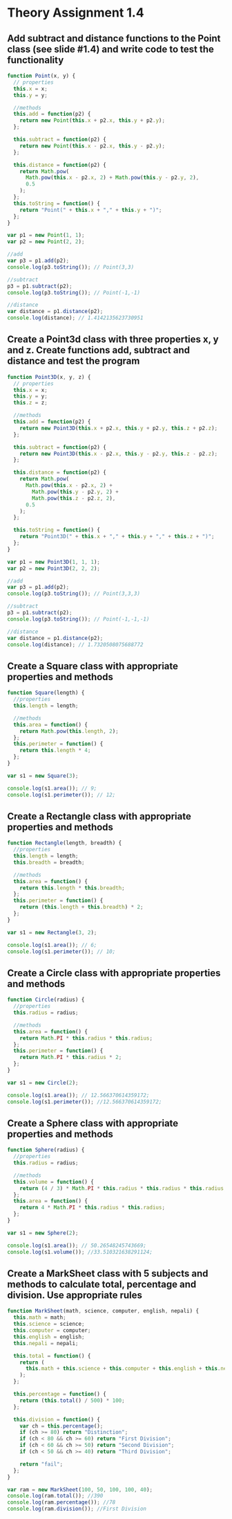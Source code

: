 # Theory Assignment 1.4

## Add subtract and distance functions to the Point class (see slide #1.4) and write code to test the functionality

```js
function Point(x, y) {
  // properties
  this.x = x;
  this.y = y;

  //methods
  this.add = function(p2) {
    return new Point(this.x + p2.x, this.y + p2.y);
  };

  this.subtract = function(p2) {
    return new Point(this.x - p2.x, this.y - p2.y);
  };

  this.distance = function(p2) {
    return Math.pow(
      Math.pow(this.x - p2.x, 2) + Math.pow(this.y - p2.y, 2),
      0.5
    );
  };
  this.toString = function() {
    return "Point(" + this.x + "," + this.y + ")";
  };
}

var p1 = new Point(1, 1);
var p2 = new Point(2, 2);

//add
var p3 = p1.add(p2);
console.log(p3.toString()); // Point(3,3)

//subtract
p3 = p1.subtract(p2);
console.log(p3.toString()); // Point(-1,-1)

//distance
var distance = p1.distance(p2);
console.log(distance); // 1.4142135623730951
```

## Create a Point3d class with three properties x, y and z. Create functions add, subtract and distance and test the program

```js
function Point3D(x, y, z) {
  // properties
  this.x = x;
  this.y = y;
  this.z = z;

  //methods
  this.add = function(p2) {
    return new Point3D(this.x + p2.x, this.y + p2.y, this.z + p2.z);
  };

  this.subtract = function(p2) {
    return new Point3D(this.x - p2.x, this.y - p2.y, this.z - p2.z);
  };

  this.distance = function(p2) {
    return Math.pow(
      Math.pow(this.x - p2.x, 2) +
        Math.pow(this.y - p2.y, 2) +
        Math.pow(this.z - p2.z, 2),
      0.5
    );
  };

  this.toString = function() {
    return "Point3D(" + this.x + "," + this.y + "," + this.z + ")";
  };
}

var p1 = new Point3D(1, 1, 1);
var p2 = new Point3D(2, 2, 2);

//add
var p3 = p1.add(p2);
console.log(p3.toString()); // Point(3,3,3)

//subtract
p3 = p1.subtract(p2);
console.log(p3.toString()); // Point(-1,-1,-1)

//distance
var distance = p1.distance(p2);
console.log(distance); // 1.7320508075688772
```

## Create a Square class with appropriate properties and methods

```js
function Square(length) {
  //properties
  this.length = length;

  //methods
  this.area = function() {
    return Math.pow(this.length, 2);
  };
  this.perimeter = function() {
    return this.length * 4;
  };
}

var s1 = new Square(3);

console.log(s1.area()); // 9;
console.log(s1.perimeter()); // 12;
```

## Create a Rectangle class with appropriate properties and methods

```js
function Rectangle(length, breadth) {
  //properties
  this.length = length;
  this.breadth = breadth;

  //methods
  this.area = function() {
    return this.length * this.breadth;
  };
  this.perimeter = function() {
    return (this.length + this.breadth) * 2;
  };
}

var s1 = new Rectangle(3, 2);

console.log(s1.area()); // 6;
console.log(s1.perimeter()); // 10;
```

## Create a Circle class with appropriate properties and methods

```js
function Circle(radius) {
  //properties
  this.radius = radius;

  //methods
  this.area = function() {
    return Math.PI * this.radius * this.radius;
  };
  this.perimeter = function() {
    return Math.PI * this.radius * 2;
  };
}

var s1 = new Circle(2);

console.log(s1.area()); // 12.566370614359172;
console.log(s1.perimeter()); //12.566370614359172;
```

## Create a Sphere class with appropriate properties and methods

```js
function Sphere(radius) {
  //properties
  this.radius = radius;

  //methods
  this.volume = function() {
    return (4 / 3) * Math.PI * this.radius * this.radius * this.radius;
  };
  this.area = function() {
    return 4 * Math.PI * this.radius * this.radius;
  };
}

var s1 = new Sphere(2);

console.log(s1.area()); // 50.26548245743669;
console.log(s1.volume()); //33.510321638291124;
```

## Create a MarkSheet class with 5 subjects and methods to calculate total, percentage and division. Use appropriate rules

```js
function MarkSheet(math, science, computer, english, nepali) {
  this.math = math;
  this.science = science;
  this.computer = computer;
  this.english = english;
  this.nepali = nepali;

  this.total = function() {
    return (
      this.math + this.science + this.computer + this.english + this.nepali
    );
  };

  this.percentage = function() {
    return (this.total() / 500) * 100;
  };

  this.division = function() {
    var ch = this.percentage();
    if (ch >= 80) return "Distinction";
    if (ch < 80 && ch >= 60) return "First Division";
    if (ch < 60 && ch >= 50) return "Second Division";
    if (ch < 50 && ch >= 40) return "Third Division";

    return "fail";
  };
}

var ram = new MarkSheet(100, 50, 100, 100, 40);
console.log(ram.total()); //390
console.log(ram.percentage()); //78
console.log(ram.division()); //First Division
```
